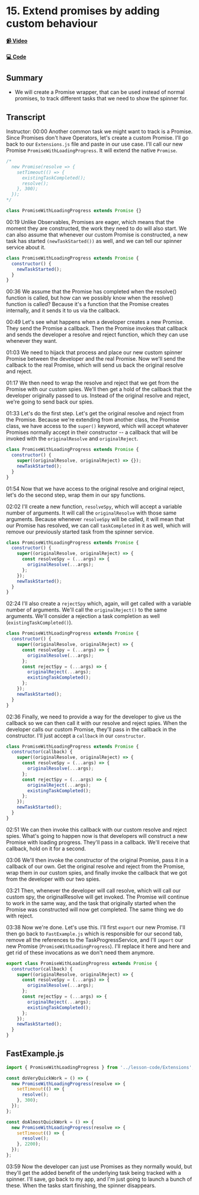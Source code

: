 # 15. Extend promises by adding custom behaviour

#### [📹 Video](https://egghead.io/lessons/rxjs-extend-promises-by-adding-custom-behaviour)

#### [💻 Code](https://github.com/rarmatei/egghead-thinking-reactively/blob/lesson-15/src/lesson-code/TaskProgressService.js)

## Summary

- We will create a Promise wrapper, that can be used instead of normal promises, to track different tasks that we need to show the spinner for.

## Transcript

Instructor: 00:00 Another common task we might want to track is a Promise. Since Promises don't have Operators, let's create a custom Promise. I'll go back to our `Extensions.js` file and paste in our use case. I'll call our new Promise `PromiseWithLoadingProgress`. It will extend the native `Promise`.

```js
/*
  new Promise(resolve => {
    setTimeout(() => {
      existingTaskCompleted();
      resolve();
    }, 300);
  });
*/

class PromiseWithLoadingProgress extends Promise {}
```

00:19 Unlike Observables, Promises are eager, which means that the moment they are constructed, the work they need to do will also start. We can also assume that whenever our custom Promise is constructed, a new task has started `(newTaskStarted())` as well, and we can tell our spinner service about it.

```js
class PromiseWithLoadingProgress extends Promise {
  constructor() {
    newTaskStarted();
  }
}
```

00:36 We assume that the Promise has completed when the resolve() function is called, but how can we possibly know when the resolve() function is called? Because it's a function that the Promise creates internally, and it sends it to us via the callback.

00:49 Let's see what happens when a developer creates a new Promise. They send the Promise a callback. Then the Promise invokes that callback and sends the developer a resolve and reject function, which they can use whenever they want.

01:03 We need to hijack that process and place our new custom spinner Promise between the developer and the real Promise. Now we'll send the callback to the real Promise, which will send us back the original resolve and reject.

01:17 We then need to wrap the resolve and reject that we get from the Promise with our custom spies. We'll then get a hold of the callback that the developer originally passed to us. Instead of the original resolve and reject, we're going to send back our spies.

01:33 Let's do the first step. Let's get the original resolve and reject from the Promise. Because we're extending from another class, the Promise class, we have access to the `super()` keyword, which will accept whatever Promises normally accept in their constructor -- a callback that will be invoked with the `originalResolve` and `originalReject`.

```js
class PromiseWithLoadingProgress extends Promise {
  constructor() {
    super((originalResolve, originalReject) => {});
    newTaskStarted();
  }
}
```

01:54 Now that we have access to the original resolve and original reject, let's do the second step, wrap them in our spy functions.

02:02 I'll create a new function, `resolveSpy`, which will accept a variable number of arguments. It will call the `originalResolve` with those same arguments. Because whenever `resolveSpy` will be called, it will mean that our Promise has resolved, we can call `taskCompleted` in it as well, which will remove our previously started task from the spinner service.

```js
class PromiseWithLoadingProgress extends Promise {
  constructor() {
    super((originalResolve, originalReject) => {
      const resolveSpy = (...args) => {
        originalResolve(...args);
      };
    });
    newTaskStarted();
  }
}
```

02:24 I'll also create a `rejectSpy` which, again, will get called with a variable number of arguments. We'll call the `originalReject()` to the same arguments. We'll consider a rejection a task completion as well (`existingTaskCompleted()`).

```js
class PromiseWithLoadingProgress extends Promise {
  constructor() {
    super((originalResolve, originalReject) => {
      const resolveSpy = (...args) => {
        originalResolve(...args);
      };
      const rejectSpy = (...args) => {
        originalReject(...args);
        existingTaskCompleted();
      };
    });
    newTaskStarted();
  }
}
```

02:36 Finally, we need to provide a way for the developer to give us the callback so we can then call it with our resolve and reject spies. When the developer calls our custom Promise, they'll pass in the callback in the constructor. I'll just accept a `callback` in our `constructor`.

```js
class PromiseWithLoadingProgress extends Promise {
  constructor(callback) {
    super((originalResolve, originalReject) => {
      const resolveSpy = (...args) => {
        originalResolve(...args);
      };
      const rejectSpy = (...args) => {
        originalReject(...args);
        existingTaskCompleted();
      };
    });
    newTaskStarted();
  }
}
```

02:51 We can then invoke this callback with our custom resolve and reject spies. What's going to happen now is that developers will construct a new Promise with loading progress. They'll pass in a callback. We'll receive that callback, hold on it for a second.

03:06 We'll then invoke the constructor of the original Promise, pass it in a callback of our own. Get the original resolve and reject from the Promise, wrap them in our custom spies, and finally invoke the callback that we got from the developer with our two spies.

03:21 Then, whenever the developer will call resolve, which will call our custom spy, the originalResolve will get invoked. The Promise will continue to work in the same way, and the task that originally started when the Promise was constructed will now get completed. The same thing we do with reject.

03:38 Now we're done. Let's use this. I'll first `export` our new Promise. I'll then go back to `FastExample.js` which is responsible for our second tab, remove all the references to the TaskProgressService, and I'll `import` our new Promise (`PromiseWithLoadingProgress`). I'll replace it here and here and get rid of these invocations as we don't need them anymore.

```js
export class PromiseWithLoadingProgress extends Promise {
  constructor(callback) {
    super((originalResolve, originalReject) => {
      const resolveSpy = (...args) => {
        originalResolve(...args);
      };
      const rejectSpy = (...args) => {
        originalReject(...args);
        existingTaskCompleted();
      };
    });
    newTaskStarted();
  }
}
```

## FastExample.js

```js
import { PromiseWithLoadingProgress } from '../lesson-code/Extensions';

const doVeryQuickWork = () => {
  new PromiseWithLoadingProgress(resolve => {
    setTimeout(() => {
      resolve();
    }, 300);
  });
};

const doAlmostQuickWork = () => {
  new PromiseWithLoadingProgress(resolve => {
    setTimeout(() => {
      resolve();
    }, 2200);
  });
};
```

03:59 Now the developer can just use Promises as they normally would, but they'll get the added benefit of the underlying task being tracked with a spinner. I'll save, go back to my app, and I'm just going to launch a bunch of these. When the tasks start finishing, the spinner disappears.

